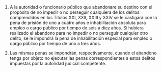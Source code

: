 1. A la autoridad o funcionario público que abandonare su destino con el propósito de no impedir o no perseguir cualquiera de los delitos comprendidos en los Títulos XXI, XXII, XXIII y XXIV se le castigará con la pena de prisión de uno a cuatro años e inhabilitación absoluta para empleo o cargo público por tiempo de seis a diez años. Si hubiera realizado el abandono para no impedir o no perseguir cualquier otro delito, se le impondrá la pena de inhabilitación especial para empleo o cargo público por tiempo de uno a tres años.

2. Las mismas penas se impondrán, respectivamente, cuando el abandono tenga por objeto no ejecutar las penas correspondientes a estos delitos impuestas por la autoridad judicial competente.
